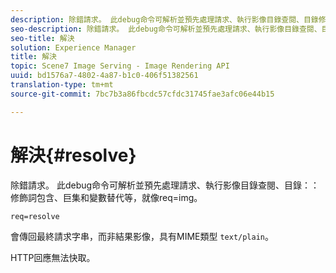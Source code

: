 ```yaml
---
description: 除錯請求。 此debug命令可解析並預先處理請求、執行影像目錄查閱、目錄修飾詞包含、巨集和變數替代等，就像req=img。
seo-description: 除錯請求。 此debug命令可解析並預先處理請求、執行影像目錄查閱、目錄修飾詞包含、巨集和變數替代等，就像req=img。
seo-title: 解決
solution: Experience Manager
title: 解決
topic: Scene7 Image Serving - Image Rendering API
uuid: bd1576a7-4802-4a87-b1c0-406f51382561
translation-type: tm+mt
source-git-commit: 7bc7b3a86fbcdc57cfdc31745fae3afc06e44b15

---
```



# 解決{#resolve}

除錯請求。 此debug命令可解析並預先處理請求、執行影像目錄查閱、目錄：：修飾詞包含、巨集和變數替代等，就像req=img。

`req=resolve`

會傳回最終請求字串，而非結果影像，具有MIME類型 `text/plain`。

HTTP回應無法快取。
